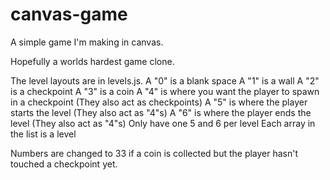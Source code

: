 # canvas-game
A simple game I'm making in canvas.

Hopefully a worlds hardest game clone.

The level layouts are in levels.js.
A "0" is a blank space
A "1" is a wall
A "2" is a checkpoint
A "3" is a coin
A "4" is where you want the player to spawn in a checkpoint (They also act as checkpoints)
A "5" is where the player starts the level (They also act as "4"s)
A "6" is where the player ends the level (They also act as "4"s)
Only have one 5 and 6 per level
Each array in the list is a level

Numbers are changed to 33 if a coin is collected but the player hasn't touched a checkpoint yet.

